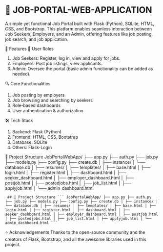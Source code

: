 # 💼  JOB-PORTAL-WEB-APPLICATION

A simple yet functional Job Portal built with Flask (Python), SQLite, HTML, CSS, and Bootstrap. This platform enables seamless interaction between Job Seekers, Employers, and an Admin, offering features like job posting, job search, and job application.

🚀 Features
👤 User Roles
1. Job Seekers: Register, log in, view and apply for jobs.
2. Employers: Post job listings, view applicants.
3. Admin: Oversee the portal (basic admin functionality can be added as needed).

🔍 Core Functionalities
1. Job posting by employers
2. Job browsing and searching by seekers
3.  Role-based dashboards
4.  User authentication & authorization

🛠️ Tech Stack
1. Backend: Flask (Python)
2. Frontend: HTML, CSS, Bootstrap
3. Database: SQLite
4. Others: Flask-Login 

📁 Project Structure 
JobPortalWebApp/ 
├── app.py 
├── auth.py 
├── job.py 
├── models.py 
├── config.py 
├── create.db 
│ 
├── instance/ 
│ └── database.db 
│ ├── resumes/ 
│ 
├── templates/ 
│ ├── base.html 
│ ├── login.html 
│ ├── register.html 
│ ├── dashboard.html 
│ ├── seeker_dashboard.html 
│ ├── employer_dashboard.html 
│ ├── postjob.html 
│ ├── postedjobs.html 
│ ├── job_list.html 
│ ├── applyjob.html 
│ └── admin_dashboard.html 

<pre lang="markdown"><code> ## 📁 Project Structure ``` JobPortalWebApp/ ├── app.py ├── auth.py ├── job.py ├── models.py ├── config.py ├── create.db │ ├── instance/ │ └── database.db │ ├── resumes/ │ ├── templates/ │ ├── base.html │ ├── login.html │ ├── register.html │ ├── dashboard.html │ ├── seeker_dashboard.html │ ├── employer_dashboard.html │ ├── postjob.html │ ├── postedjobs.html │ ├── job_list.html │ ├── applyjob.html │ └── admin_dashboard.html ``` </code></pre>

⭐ Acknowledgements
Thanks to the open-source community and the creators of Flask, Bootstrap, and all the awesome libraries used in this project.
